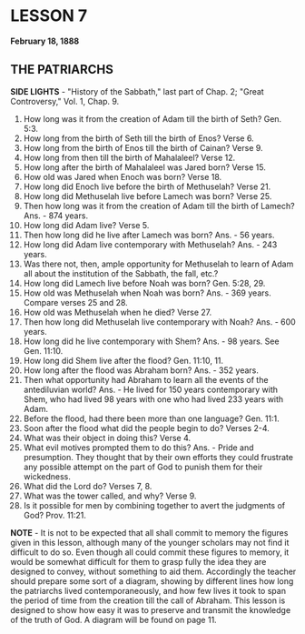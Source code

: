 # LESSON 7
**February 18, 1888**

## THE PATRIARCHS

**SIDE LIGHTS** - "History of the Sabbath," last part of Chap. 2; "Great Controversy," Vol. 1, Chap. 9.

1. How long was it from the creation of Adam till the birth of Seth? Gen. 5:3.
2. How long from the birth of Seth till the birth of Enos? Verse 6.
3. How long from the birth of Enos till the birth of Cainan? Verse 9.
4. How long from then till the birth of Mahalaleel? Verse 12.
5. How long after the birth of Mahalaleel was Jared born? Verse 15.
6. How old was Jared when Enoch was born? Verse 18.
7. How long did Enoch live before the birth of Methuselah? Verse 21.
8. How long did Methuselah live before Lamech was born? Verse 25.
9. Then how long was it from the creation of Adam till the birth of Lamech? Ans. - 874 years.
10. How long did Adam live? Verse 5.
11. Then how long did he live after Lamech was born? Ans. - 56 years.
12. How long did Adam live contemporary with Methuselah? Ans. - 243 years.
13. Was there not, then, ample opportunity for Methuselah to learn of Adam all about the institution of the Sabbath, the fall, etc.?
14. How long did Lamech live before Noah was born? Gen. 5:28, 29.
15. How old was Methuselah when Noah was born? Ans. - 369 years. Compare verses 25 and 28.
16. How old was Methuselah when he died? Verse 27.
17. Then how long did Methuselah live contemporary with Noah? Ans. - 600 years.
18. How long did he live contemporary with Shem? Ans. - 98 years. See Gen. 11:10.
19. How long did Shem live after the flood? Gen. 11:10, 11.
20. How long after the flood was Abraham born? Ans. - 352 years.
21. Then what opportunity had Abraham to learn all the events of the antediluvian world? Ans. - He lived for 150 years contemporary with Shem, who had lived 98 years with one who had lived 233 years with Adam.
22. Before the flood, had there been more than one language? Gen. 11:1.
23. Soon after the flood what did the people begin to do? Verses 2-4.
24. What was their object in doing this? Verse 4.
25. What evil motives prompted them to do this? Ans. - Pride and presumption. They thought that by their own efforts they could frustrate any possible attempt on the part of God to punish them for their wickedness.
26. What did the Lord do? Verses 7, 8.
27. What was the tower called, and why? Verse 9.
28. Is it possible for men by combining together to avert the judgments of God? Prov. 11:21.

**NOTE** - It is not to be expected that all shall commit to memory the figures given in this lesson, although many of the younger scholars may not find it difficult to do so. Even though all could commit these figures to memory, it would be somewhat difficult for them to grasp fully the idea they are designed to convey, without something to aid them. Accordingly the teacher should prepare some sort of a diagram, showing by different lines how long the patriarchs lived contemporaneously, and how few lives it took to span the period of time from the creation till the call of Abraham. This lesson is designed to show how easy it was to preserve and transmit the knowledge of the truth of God. A diagram will be found on page 11.